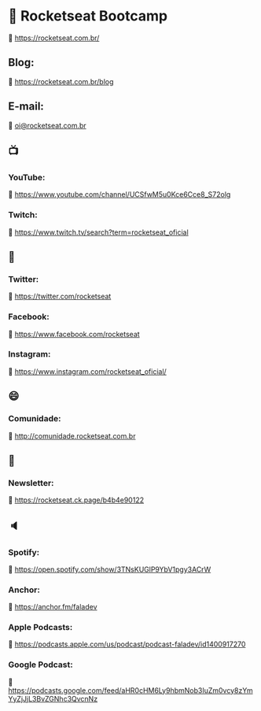 # :rocket: Rocketseat Bootcamp

:link: https://rocketseat.com.br/

## Blog:

:link: https://rocketseat.com.br/blog

## E-mail:

:email: oi@rocketseat.com.br

## :tv:

### YouTube:

:link: https://www.youtube.com/channel/UCSfwM5u0Kce6Cce8_S72olg

### Twitch:

:link: https://www.twitch.tv/search?term=rocketseat_oficial

## :iphone:

### Twitter:

:link: https://twitter.com/rocketseat

### Facebook:

:link: https://www.facebook.com/rocketseat

### Instagram:

:link: https://www.instagram.com/rocketseat_oficial/

## :smile:

### Comunidade:

:link: http://comunidade.rocketseat.com.br

## :email:

### Newsletter:

:link: https://rocketseat.ck.page/b4b4e90122

## :speaker:

### Spotify:

:link: https://open.spotify.com/show/3TNsKUGlP9YbV1pgy3ACrW

### Anchor:

:link: https://anchor.fm/faladev

### Apple Podcasts:

:link: https://podcasts.apple.com/us/podcast/podcast-faladev/id1400917270

### Google Podcast:

:link: https://podcasts.google.com/feed/aHR0cHM6Ly9hbmNob3IuZm0vcy8zYmYyZjJjL3BvZGNhc3QvcnNz